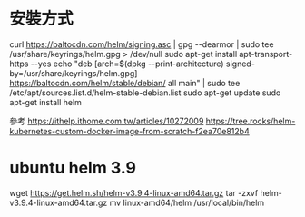 # 安裝方式
curl https://baltocdn.com/helm/signing.asc | gpg --dearmor | sudo tee /usr/share/keyrings/helm.gpg > /dev/null
sudo apt-get install apt-transport-https --yes
echo "deb [arch=$(dpkg --print-architecture) signed-by=/usr/share/keyrings/helm.gpg] https://baltocdn.com/helm/stable/debian/ all main" | sudo tee /etc/apt/sources.list.d/helm-stable-debian.list
sudo apt-get update
sudo apt-get install helm

參考
https://ithelp.ithome.com.tw/articles/10272009
https://tree.rocks/helm-kubernetes-custom-docker-image-from-scratch-f2ea70e812b4

# ubuntu helm 3.9

wget https://get.helm.sh/helm-v3.9.4-linux-amd64.tar.gz
tar -zxvf helm-v3.9.4-linux-amd64.tar.gz
mv linux-amd64/helm /usr/local/bin/helm